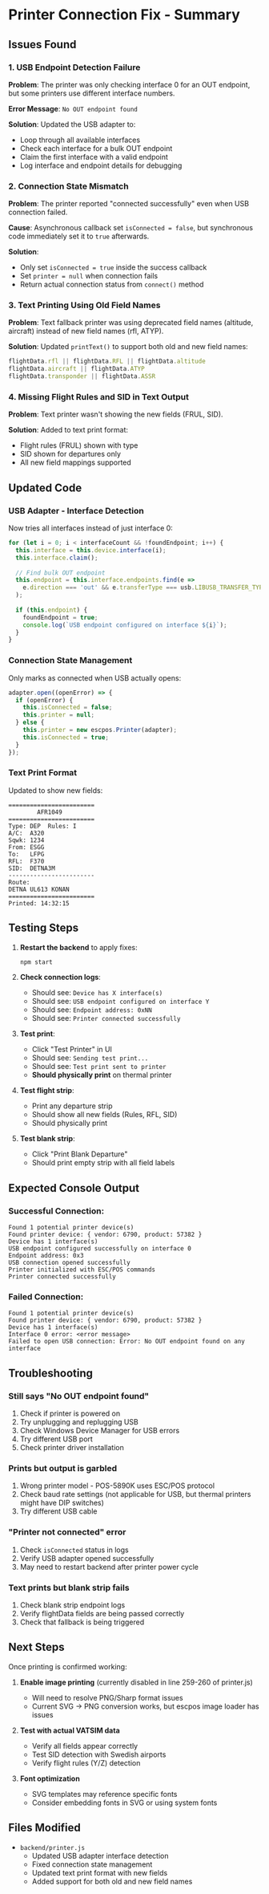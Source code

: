 # Printer Connection Fix - Summary

## Issues Found

### 1. USB Endpoint Detection Failure
**Problem**: The printer was only checking interface 0 for an OUT endpoint, but some printers use different interface numbers.

**Error Message**: `No OUT endpoint found`

**Solution**: Updated the USB adapter to:
- Loop through all available interfaces
- Check each interface for a bulk OUT endpoint
- Claim the first interface with a valid endpoint
- Log interface and endpoint details for debugging

### 2. Connection State Mismatch
**Problem**: The printer reported "connected successfully" even when USB connection failed.

**Cause**: Asynchronous callback set `isConnected = false`, but synchronous code immediately set it to `true` afterwards.

**Solution**: 
- Only set `isConnected = true` inside the success callback
- Set `printer = null` when connection fails
- Return actual connection status from `connect()` method

### 3. Text Printing Using Old Field Names
**Problem**: Text fallback printer was using deprecated field names (altitude, aircraft) instead of new field names (rfl, ATYP).

**Solution**: Updated `printText()` to support both old and new field names:
```javascript
flightData.rfl || flightData.RFL || flightData.altitude
flightData.aircraft || flightData.ATYP
flightData.transponder || flightData.ASSR
```

### 4. Missing Flight Rules and SID in Text Output
**Problem**: Text printer wasn't showing the new fields (FRUL, SID).

**Solution**: Added to text print format:
- Flight rules (FRUL) shown with type
- SID shown for departures only
- All new field mappings supported

## Updated Code

### USB Adapter - Interface Detection
Now tries all interfaces instead of just interface 0:

```javascript
for (let i = 0; i < interfaceCount && !foundEndpoint; i++) {
  this.interface = this.device.interface(i);
  this.interface.claim();
  
  // Find bulk OUT endpoint
  this.endpoint = this.interface.endpoints.find(e => 
    e.direction === 'out' && e.transferType === usb.LIBUSB_TRANSFER_TYPE_BULK
  );
  
  if (this.endpoint) {
    foundEndpoint = true;
    console.log(`USB endpoint configured on interface ${i}`);
  }
}
```

### Connection State Management
Only marks as connected when USB actually opens:

```javascript
adapter.open((openError) => {
  if (openError) {
    this.isConnected = false;
    this.printer = null;
  } else {
    this.printer = new escpos.Printer(adapter);
    this.isConnected = true;
  }
});
```

### Text Print Format
Updated to show new fields:

```
========================
        AFR1049
========================
Type: DEP  Rules: I
A/C:  A320
Sqwk: 1234
From: ESGG
To:   LFPG
RFL:  F370
SID:  DETNA3M
------------------------
Route:
DETNA UL613 KONAN
========================
Printed: 14:32:15
```

## Testing Steps

1. **Restart the backend** to apply fixes:
   ```bash
   npm start
   ```

2. **Check connection logs**:
   - Should see: `Device has X interface(s)`
   - Should see: `USB endpoint configured on interface Y`
   - Should see: `Endpoint address: 0xNN`
   - Should see: `Printer connected successfully`

3. **Test print**:
   - Click "Test Printer" in UI
   - Should see: `Sending test print...`
   - Should see: `Test print sent to printer`
   - **Should physically print** on thermal printer

4. **Test flight strip**:
   - Print any departure strip
   - Should show all new fields (Rules, RFL, SID)
   - Should physically print

5. **Test blank strip**:
   - Click "Print Blank Departure"
   - Should print empty strip with all field labels

## Expected Console Output

### Successful Connection:
```
Found 1 potential printer device(s)
Found printer device: { vendor: 6790, product: 57382 }
Device has 1 interface(s)
USB endpoint configured successfully on interface 0
Endpoint address: 0x3
USB connection opened successfully
Printer initialized with ESC/POS commands
Printer connected successfully
```

### Failed Connection:
```
Found 1 potential printer device(s)
Found printer device: { vendor: 6790, product: 57382 }
Device has 1 interface(s)
Interface 0 error: <error message>
Failed to open USB connection: Error: No OUT endpoint found on any interface
```

## Troubleshooting

### Still says "No OUT endpoint found"
1. Check if printer is powered on
2. Try unplugging and replugging USB
3. Check Windows Device Manager for USB errors
4. Try different USB port
5. Check printer driver installation

### Prints but output is garbled
1. Wrong printer model - POS-5890K uses ESC/POS protocol
2. Check baud rate settings (not applicable for USB, but thermal printers might have DIP switches)
3. Try different USB cable

### "Printer not connected" error
1. Check `isConnected` status in logs
2. Verify USB adapter opened successfully
3. May need to restart backend after printer power cycle

### Text prints but blank strip fails
1. Check blank strip endpoint logs
2. Verify flightData fields are being passed correctly
3. Check that fallback is being triggered

## Next Steps

Once printing is confirmed working:

1. **Enable image printing** (currently disabled in line 259-260 of printer.js)
   - Will need to resolve PNG/Sharp format issues
   - Current SVG → PNG conversion works, but escpos image loader has issues

2. **Test with actual VATSIM data**
   - Verify all fields appear correctly
   - Test SID detection with Swedish airports
   - Verify flight rules (Y/Z) detection

3. **Font optimization**
   - SVG templates may reference specific fonts
   - Consider embedding fonts in SVG or using system fonts

## Files Modified

- `backend/printer.js`
  - Updated USB adapter interface detection
  - Fixed connection state management  
  - Updated text print format with new fields
  - Added support for both old and new field names

